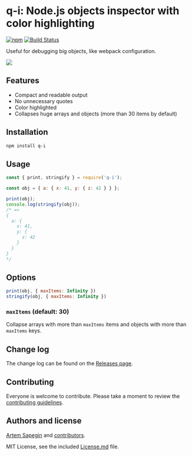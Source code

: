 # q-i: Node.js objects inspector with color highlighting

[![npm](https://img.shields.io/npm/v/q-i.svg)](https://www.npmjs.com/package/q-i)
[![Build Status](https://travis-ci.org/sapegin/q-i.svg)](https://travis-ci.org/sapegin/q-i)

Useful for debugging big objects, like webpack configuration.

![](https://d3vv6lp55qjaqc.cloudfront.net/items/0S1R2F1u1i1E2h2z0R41/q-i.png)

## Features

* Compact and readable output
* No unnecessary quotes
* Color highlighted
* Collapses huge arrays and objects (more than 30 items by default)

## Installation

```bash
npm install q-i
```

## Usage

```js
const { print, stringify } = require('q-i');

const obj = { a: { x: 41, y: { z: 42 } } };

print(obj);
console.log(stringify(obj));
/* =>
{
  a: {
    x: 41,
    y: {
      z: 42
    }
  }
}
*/
```

## Options

```js
print(obj, { maxItems: Infinity })
stringify(obj, { maxItems: Infinity })
```

### `maxItems` (default: 30)

Collapse arrays with more than `maxItems` items and objects with more than `maxItems` keys.

## Change log

The change log can be found on the [Releases page](https://github.com/sapegin/q-i/releases).

## Contributing

Everyone is welcome to contribute. Please take a moment to review the [contributing guidelines](Contributing.md).

## Authors and license

[Artem Sapegin](http://sapegin.me) and [contributors](https://github.com/sapegin/q-i/graphs/contributors).

MIT License, see the included [License.md](License.md) file.

